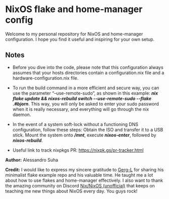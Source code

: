 # NixOS flake and home-manager config

Welcome to my personal repository for NixOS and home-manager configuration. I hope you find it useful and inspiring for your own setup.

## **Notes**

- Before you dive into the code, please note that this configuration always assumes that your hosts directories contain a configuration.nix file and a hardware-configuration.nix file.

- To run the build command in a more efficient and secure way, you can use the parameter “–use-remote-sudo”, as shown in this example: **_nix flake update && nixos-rebuild switch --use-remote-sudo --flake .#bjorn_**. This way, you will only be asked to enter your sudo password when it is really necessary, and everything will go through the nix daemon.
- In the event of a system soft-lock without a functioning DNS configuration, follow these steps: Obtain the ISO and transfer it to a USB stick. Mount the system onto **_/mnt_**, execute **_nixos-enter_**, followed by **_nixos-rebuild_**.
- Useful link to track nixpkgs PR: https://nixpk.gs/pr-tracker.html

**Author:** Alessandro Suha

**Credit:** I would like to express my sincere gratitude to [Gerg-L](https://github.com/Gerg-L/nix-templates/tree/master) for sharing his minimalist flake example repo and his valuable time. He taught me a lot about how to use flakes and home-manager effectively. I also want to thank the amazing community on Discord [Nix/NixOS (unofficial)](https://discord.gg/qPJBy7qdUX) that keeps on teaching me new things about NixOS every day. You guys rock!
